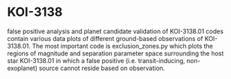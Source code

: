 # KOI-3138
false positive analysis and planet candidate validation of KOI-3138.01
codes contain various data plots of different ground-based observations of KOI-3138.01. The most important code is exclusion_zones.py which plots the regions of magnitude and separation parameter space surrounding the host star KOI-3138.01 in which a false positive (i.e. transit-inducing, non-exoplanet) source cannot reside based on observation.
